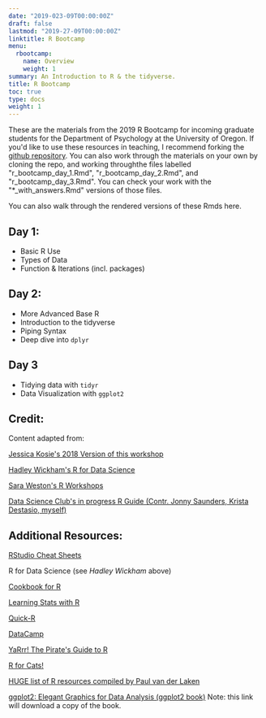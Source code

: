 ```yaml
---
date: "2019-023-09T00:00:00Z"
draft: false
lastmod: "2019-27-09T00:00:00Z"
linktitle: R Bootcamp
menu:
  rbootcamp:
    name: Overview
    weight: 1
summary: An Introduction to R & the tidyverse.
title: R Bootcamp
toc: true
type: docs
weight: 1
---
```


These are the materials from the 2019 R Bootcamp for incoming graduate students for the Department of Psychology at the University of Oregon. If you'd like to use these resources in teaching, I recommend forking the [github repository](https://github.com/coryc3133/uoregon_r_bootcamp). You can also work through the materials on your own by cloning the repo, and working throughthe files labelled "r_bootcamp_day_1.Rmd", "r_bootcamp_day_2.Rmd", and "r_bootcamp_day_3.Rmd". You can check your work with the "*_with_answers.Rmd" versions of those files.

You can also walk through the rendered versions of these Rmds here.

## Day 1:

+ Basic R Use
+ Types of Data
+ Function & Iterations (incl. packages)

## Day 2:

+ More Advanced Base R
+ Introduction to the tidyverse
+ Piping Syntax
+ Deep dive into `dplyr`

## Day 3
+ Tidying data with `tidyr`
+ Data Visualization with `ggplot2`

## Credit:
Content adapted from:

[Jessica Kosie's 2018 Version of this workshop](https://github.com/jkosie/uoregon_r_bootcamp)

[Hadley Wickham's R for Data Science](http://r4ds.had.co.nz/)

[Sara Weston's R Workshops](http://www.saraweston.com/r/)

[Data Science Club's in progress R Guide (Contr. Jonny Saunders, Krista Destasio, myself)](https://uodatascience.github.io/R_Guide/introduction.html)

## Additional Resources:

[RStudio Cheat Sheets](https://www.rstudio.com/resources/cheatsheets/)

R for Data Science (see *Hadley Wickham* above)

[Cookbook for R](http://www.cookbook-r.com/)

[Learning Stats with R](https://learningstatisticswithr.com/)

[Quick-R](https://www.statmethods.net/)

[DataCamp](https://www.datacamp.com/)

[YaRrr! The Pirate's Guide to R](http://nathanieldphillips.com/thepiratesguidetor/)

[R for Cats!](https://rforcats.net/)

[HUGE list of R resources compiled by Paul van der Laken](https://paulvanderlaken.com/2017/08/10/r-resources-cheatsheets-tutorials-books/)

[ggplot2: Elegant Graphics for Data Analysis (ggplot2 book)](moderngraphics11.pbworks.com/f/ggplot2-Book09Wickham.pdf)
Note: this link will download a copy of the book.

